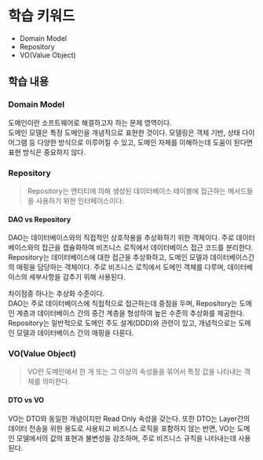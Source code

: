 # 학습 키워드

- Domain Model
- Repository
- VO(Value Object)

## 학습 내용

### Domain Model

도메인이란 소프트웨어로 해결하고자 하는 문제 영역이다.    
도메인 모델은 특정 도메인을 개념적으로 표현한 것이다. 모델링은 객체 기반, 상태 다이어그램 등 다양한 방식으로 이루어질 수 있고, 도메인 자체를 이해하는데 도움이 된다면 표현 방식은 중요하지 않다.   

### Repository

> Repository는 엔티티에 의해 생성된 데이터베이스 테이블에 접근하는 메서드들을 사용하기 위한 인터페이스이다.

#### DAO vs Repository

DAO는 데이터베이스와의 직접적인 상호작용을 추상화하기 위한 객체이다. 주로 데이터베이스와의 접근을 캡슐화하여 비즈니스 로직에서 데이터베이스 접근 코드를 분리한다.   
Repository는 데이터베이스에 대한 접근을 추상화하고, 도메인 모델과 데이터베이스간의 매핑을 담당하는 객체이다. 주로 비즈니스 로직에서 도메인 객체를 다루며, 데이터베이스의 세부사항을 감추기 위해 사용된다.

차이점중 하나는 추상화 수준이다.   
DAO는 주로 데이터베이스에 직접적으로 접근하는데 중점을 두며, Repository는 도메인 계층과 데이터베이스 간의 중간 계층을 형성하여 높은 수준의 추상화를 제공한다.   
Repository는 일반적으로 도메인 주도 설계(DDD)와 관련이 있고, 개념적으로는 도메인 모델과 데이터베이스 간의 매핑을 다룬다.

### VO(Value Object)

> VO란 도메인에서 한 개 또는 그 이상의 속성들을 묶어서 특정 값을 나타내는 객체를 의미한다.

#### DTO vs VO

VO는 DTO와 동일한 개념이지만 Read Only 속성을 갖는다. 또한 DTO는 Layer간의 데이터 전송을 위한 용도로 사용되고 비즈니스 로직을 포함하지 않는 반면, VO는 도메인 모델에서의 값의 표현과 불변성을 강조하며, 주로 비즈니스 규칙을 나타내는데 사용된다.